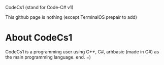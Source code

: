 CodeCs1 (stand for Code-C# v1)
<p>This github page is nothing (except TerminalOS prepair to add)</p>

# About CodeCs1
CodeCs1 is a programming user
using C++, C#, arhbasic (made in C#) as the main programming language.
end. =)
